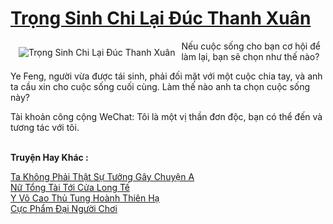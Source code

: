 <a href="https://truyentiki.com/trong-sinh-chi-lai-duc-thanh-xuan.33715/" title="Trọng Sinh Chi Lại Đúc Thanh Xuân"><h1>Trọng Sinh Chi Lại Đúc Thanh Xuân</h1></a><div style="display:table"><img align="right" style="float: left; padding: 10px;" src="https://truyentiki.com/a/img/str/src/33715.jpg" alt="Trọng Sinh Chi Lại Đúc Thanh Xuân">Nếu cuộc sống cho bạn cơ hội để làm lại, bạn sẽ chọn như thế nào? <p></p> Ye Feng, người vừa được tái sinh, phải đối mặt với một cuộc chia tay, và anh ta cầu xin cho cuộc sống cuối cùng. Làm thế nào anh ta chọn cuộc sống này? <p></p> Tài khoản công cộng WeChat: Tôi là một vị thần đơn độc, bạn có thể đến và tương tác với tôi.</div><p><br><b>Truyện Hay Khác :</b></p><a href="https://truyentiki.com/ta-khong-phai-that-su-tuong-gay-chuyen-a.33714/" alt="Ta Không Phải Thật Sự Tưởng Gây Chuyện A">Ta Không Phải Thật Sự Tưởng Gây Chuyện A</a><br/><a href="https://truyentiki.wordpress.com/2020/06/08/nu-tong-tai-toi-cua-long-te/" alt="Nữ Tổng Tài Tới Cửa Long Tế">Nữ Tổng Tài Tới Cửa Long Tế</a><br/><a href="https://github.com/nownovels/top500/tree/master/truyenhay/33508/" alt="Y Võ Cao Thủ Tung Hoành Thiên Hạ">Y Võ Cao Thủ Tung Hoành Thiên Hạ</a><br/><a href="https://medium.com/@hoangminhquan16819844/c%E1%BB%B1c-ph%E1%BA%A9m-%C4%91%E1%BA%A1i-ng%C6%B0%E1%BB%9Di-ch%C6%A1i-a1e7e2fce896" alt="Cực Phẩm Đại Người Chơi">Cực Phẩm Đại Người Chơi</a><br/>